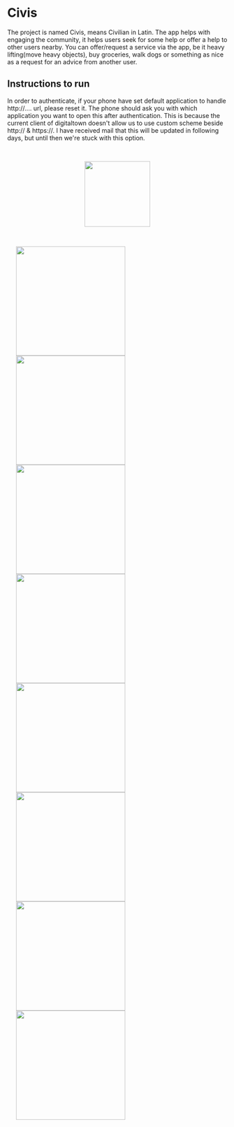 # Civis
The project is named Civis, means Civilian in Latin. The app helps with engaging the community, it helps users seek for some help or offer a help to other users nearby. You can offer/request a service via the app, be it heavy lifting(move heavy objects), buy groceries, walk dogs or something as nice as a request for an advice from another user.

## Instructions to run

In order to authenticate, if your phone have set default application to handle http://.... url, please reset it. The phone should ask you with which application you want to open this after authentication. This is because the current client of digitaltown doesn't allow us to use custom scheme beside http:// & https://. I have received mail that this will be updated in following days, but until then we're stuck with this option.

<br>

<p align="center"><img src="app/src/main/res/mipmap-xxxhdpi/ic_launcher.png" width="150"></p> 

<br>

<img src="screenshots/login.png" width="250" hspace="20"><img src="screenshots/loading.jpg" width="250" hspace="20"><img src="screenshots/main.png" width="250" hspace="20"><img src="screenshots/details.png" width="250" hspace="20"><img src="screenshots/add.jpg" width="250" hspace="20"><img src="screenshots/profile.png" width="250" hspace="20"><img src="screenshots/offers.jpg" width="250" hspace="20"><img src="screenshots/requests.jpg" width="250" hspace="20">
